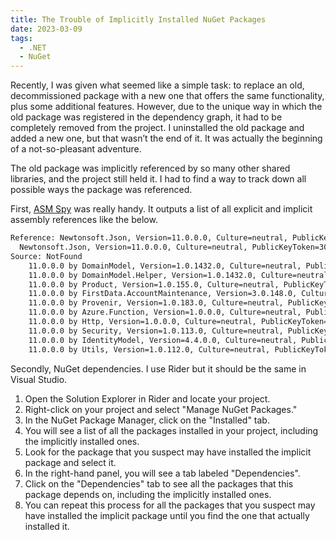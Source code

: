 ```yaml
---
title: The Trouble of Implicitly Installed NuGet Packages
date: 2023-03-09
tags:
  - .NET
  - NuGet
---
```


Recently, I was given what seemed like a simple task: to replace an old, decommissioned package with a new one that offers the same functionality, plus some additional features. However, due to the unique way in which the old package was registered in the dependency graph, it had to be completely removed from the project. I uninstalled the old package and added a new one, but that wasn’t the end of it. It was actually the beginning of a not-so-pleasant adventure. 


The old package was implicitly referenced by so many other shared libraries, and the project still held it. I had to find a way to track down all possible ways the package was referenced.


First, [ASM Spy](https://github.com/mikehadlow/AsmSpy) was really handy. It outputs a list of all explicit and implicit assembly references like the below.


```bash
Reference: Newtonsoft.Json, Version=11.0.0.0, Culture=neutral, PublicKeyToken=30ad4fe6b2a6aeed
  Newtonsoft.Json, Version=11.0.0.0, Culture=neutral, PublicKeyToken=30ad4fe6b2a6aeed
Source: NotFound
    11.0.0.0 by DomainModel, Version=1.0.1432.0, Culture=neutral, PublicKeyToken=null
    11.0.0.0 by DomainModel.Helper, Version=1.0.1432.0, Culture=neutral, PublicKeyToken=null
    11.0.0.0 by Product, Version=1.0.155.0, Culture=neutral, PublicKeyToken=null
    11.0.0.0 by FirstData.AccountMaintenance, Version=3.0.148.0, Culture=neutral, PublicKeyToken=null
    11.0.0.0 by Provenir, Version=1.0.183.0, Culture=neutral, PublicKeyToken=null
    11.0.0.0 by Azure.Function, Version=1.0.0.0, Culture=neutral, PublicKeyToken=null
    11.0.0.0 by Http, Version=1.0.0.0, Culture=neutral, PublicKeyToken=null
    11.0.0.0 by Security, Version=1.0.113.0, Culture=neutral, PublicKeyToken=null
    11.0.0.0 by IdentityModel, Version=4.4.0.0, Culture=neutral, PublicKeyToken=e7877f4675df049f
    11.0.0.0 by Utils, Version=1.0.112.0, Culture=neutral, PublicKeyToken=null
```


Secondly, NuGet dependencies. I use Rider but it should be the same in Visual Studio.

1. Open the Solution Explorer in Rider and locate your project.
2. Right-click on your project and select "Manage NuGet Packages."
3. In the NuGet Package Manager, click on the "Installed" tab.
4. You will see a list of all the packages installed in your project, including the implicitly installed ones.
5. Look for the package that you suspect may have installed the implicit package and select it.
6. In the right-hand panel, you will see a tab labeled "Dependencies".
7. Click on the "Dependencies" tab to see all the packages that this package depends on, including the implicitly installed ones.
8. You can repeat this process for all the packages that you suspect may have installed the implicit package until you find the one that actually installed it.

